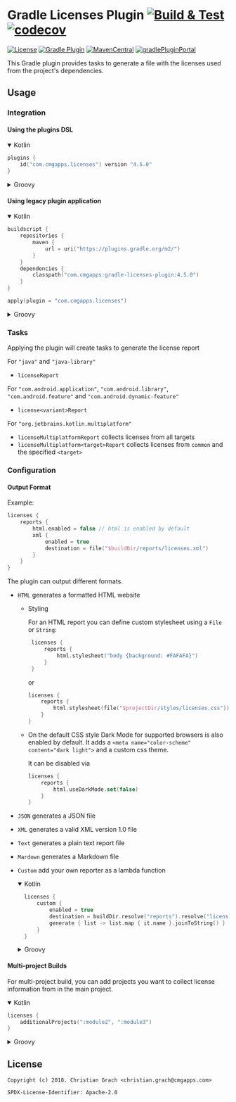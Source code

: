 # Gradle Licenses Plugin [![Build & Test](https://github.com/chrimaeon/gradle-licenses-plugin/actions/workflows/main.yml/badge.svg)](https://github.com/chrimaeon/gradle-licenses-plugin/actions/workflows/main.yml) [![codecov](https://codecov.io/gh/chrimaeon/gradle-licenses-plugin/branch/master/graph/badge.svg?token=XY0G488B3B)](https://codecov.io/gh/chrimaeon/gradle-licenses-plugin)

[![License](https://img.shields.io/badge/license-Apache%202.0-brightgreen.svg?style=for-the-badge)](http://www.apache.org/licenses/LICENSE-2.0)
[![Gradle Plugin](https://img.shields.io/badge/Gradle-6.8%2B-%2302303A.svg?style=for-the-badge&logo=Gradle)](https://gradle.org/)
[![MavenCentral](https://img.shields.io/maven-central/v/com.cmgapps/gradle-licenses-plugin?style=for-the-badge&logo=Apache%20Maven)](https://repo1.maven.org/maven2/com/cmgapps/gradle-licenses-plugin/)
[![gradlePluginPortal](https://img.shields.io/maven-metadata/v/https/plugins.gradle.org/m2/com/cmgapps/licenses/com.cmgapps.licenses.gradle.plugin/maven-metadata.xml.svg?label=Gradle%20Plugin%20Portal&style=for-the-badge&logo=Gradle)](https://plugins.gradle.org/plugin/com.cmgapps.licenses)

This Gradle plugin provides tasks to generate a file with the licenses used from the project's dependencies.

## Usage

### Integration

#### Using the plugins DSL

<details open="open">
<summary>Kotlin</summary>

```kotlin
plugins {
    id("com.cmgapps.licenses") version "4.5.0"
}
```
</details>

<details>
<summary>Groovy</summary>

```groovy
plugins {
    id 'com.cmgapps.licenses' version '4.5.0'
}
```
</details>

#### Using legacy plugin application

<details open="open">
<summary>Kotlin</summary>

```kotlin
buildscript {
    repositories {
        maven {
            url = uri("https://plugins.gradle.org/m2/")
        }
    }
    dependencies {
        classpath("com.cmgapps:gradle-licenses-plugin:4.5.0")
    }
}

apply(plugin = "com.cmgapps.licenses")
```
</details>

<details>
<summary>Groovy</summary>

```groovy
buildscript {
    repositories {
        maven {
            url 'https://plugins.gradle.org/m2/'
        }
    }
    dependencies {
        classpath 'com.cmgapps:gradle-licenses-plugin:4.5.0'
    }
}

apply plugin: 'com.cmgapps.licenses'
```
</details>

### Tasks

Applying the plugin will create tasks to generate the license report

For `"java"` and `"java-library"`

* `licenseReport`

For `"com.android.application"`, `"com.android.library"`, `"com.android.feature"` and `"com.android.dynamic-feature"`

* `license<variant>Report`

For `"org.jetbrains.kotlin.multiplatform"`

* `licenseMultiplatformReport` collects licenses from all targets
* `licenseMultiplatform<target>Report` collects licenses from `common` and the specified `<target>`

### Configuration

#### Output Format

Example:

```kotlin
licenses {
    reports {
        html.enabled = false // html is enabled by default
        xml {
            enabled = true
            destination = file("$buildDir/reports/licenses.xml")
        }
    }
}
```

The plugin can output different formats.

* `HTML`
  generates a formatted HTML website
    * Styling

      For an HTML report you can define custom stylesheet using a `File` or `String`:
       ```kotlin
        licenses {
            reports {
                html.stylesheet("body {background: #FAFAFA}")
            }     
        }
        ```
      or
        ```kotlin
        licenses {
            reports {
                html.stylesheet(file("$projectDir/styles/licenses.css"))
            } 
        }
        ```
      
    * On the default CSS style Dark Mode for supported browsers is also enabled by default. It adds a `<meta name="color-scheme" content="dark light">` and a custom css theme.      

      It can be disabled via
      ```kotlin
      licenses {
          reports {
              html.useDarkMode.set(false)
          }
      }
      ```
* `JSON`
  generates a JSON file
* `XML`
  generates a valid XML version 1.0 file
* `Text`
  generates a plain text report file
* `Mardown`
  generates a Markdown file
* `Custom`
  add your own reporter as a lambda function
  
  <details open="open">
  <summary>Kotlin</summary>
    
  ```kotlin
    licenses {
        custom {
            enabled = true
            destination = buildDir.resolve("reports").resolve("licenses.txt")
            generate { list -> list.map { it.name }.joinToString() }
        }
    }
    ```
  </details>

  <details>
  <summary>Groovy</summary>
  
  ```groovy
    licenses {
        custom {
            enabled = true
            destination = file("$buildDir/reports/licenses/licenses.txt")
            generate { list -> list.collect { it.name }.join(', ') }
        }
   }
   ```
   </details>

#### Multi-project Builds

For multi-project build, you can add projects you want to collect license information from in the main project.

<details open="open">
<summary>Kotlin</summary>

```kotlin
licenses {
    additionalProjects(":module2", ":module3")
}
```
</details>

<details>
<summary>Groovy</summary>

```groovy
licenses {
    additionalProjects ':module2', ':module3'
}
```
</details>

## License

```text
Copyright (c) 2018. Christian Grach <christian.grach@cmgapps.com>

SPDX-License-Identifier: Apache-2.0
```

[TextResource]: https://docs.gradle.org/current/dsl/org.gradle.api.resources.TextResource.html

